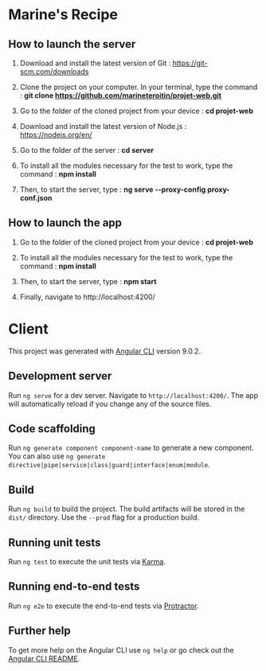 # Marine's Recipe

## How to launch the server

1. Download and install the latest version of Git : https://git-scm.com/downloads

2. Clone the project on your computer. In your terminal, type the command : **git clone https://github.com/marineteroitin/projet-web.git**

3. Go to the folder of the cloned project from your device : **cd projet-web**

4. Download and install the latest version of Node.js : https://nodejs.org/en/

5. Go to the folder of the server : **cd server**

6. To install all the modules necessary for the test to work, type the command : **npm install**

7. Then, to start the server, type : **ng serve --proxy-config proxy-conf.json**

## How to launch the app

1. Go to the folder of the cloned project from your device : **cd projet-web**

2. To install all the modules necessary for the test to work, type the command : **npm install**

3. Then, to start the server, type : **npm start**

4. Finally, navigate to http://localhost:4200/












# Client

This project was generated with [Angular CLI](https://github.com/angular/angular-cli) version 9.0.2.

## Development server

Run `ng serve` for a dev server. Navigate to `http://localhost:4200/`. The app will automatically reload if you change any of the source files.

## Code scaffolding

Run `ng generate component component-name` to generate a new component. You can also use `ng generate directive|pipe|service|class|guard|interface|enum|module`.

## Build

Run `ng build` to build the project. The build artifacts will be stored in the `dist/` directory. Use the `--prod` flag for a production build.

## Running unit tests

Run `ng test` to execute the unit tests via [Karma](https://karma-runner.github.io).

## Running end-to-end tests

Run `ng e2e` to execute the end-to-end tests via [Protractor](http://www.protractortest.org/).

## Further help

To get more help on the Angular CLI use `ng help` or go check out the [Angular CLI README](https://github.com/angular/angular-cli/blob/master/README.md).
